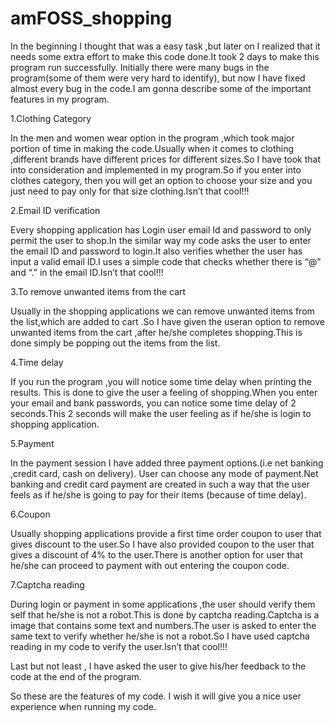 # amFOSS_shopping

In the beginning I thought that was a easy task ,but later on I realized that it needs some extra effort to make this code done.It took 2 days to make this program run successfully. Initially there were many bugs in the program(some of them were very hard to identify), but now I have fixed almost every bug in the code.I am gonna describe some of the important features in my program.

1.Clothing Category

In the men and women wear option in the program ,which took major portion of time in making the code.Usually when it comes to clothing ,different brands have different prices for different sizes.So I have took that into consideration and implemented in my program.So if you enter into clothes category, then you will get an option to choose your size and you just need to pay only for that size clothing.Isn’t that cool!!!

2.Email ID verification

Every shopping application has Login user email Id and password to only permit the user to shop.In the similar way my code asks the user to enter the email ID and password to login.It also verifies whether the user has input a valid email ID.I uses a simple code that checks whether there is “@” and “.” in the email ID.Isn’t that cool!!!

3.To remove unwanted items from the cart

Usually in the shopping applications we can remove unwanted items from the list,which are added to cart .So I have given the useran option  to remove unwanted items from the cart ,after he/she completes shopping.This is done simply be popping out the items from the list.

4.Time delay

If you run the program ,you will notice some time delay when printing the results.
This is done to give the user a feeling of shopping.When you enter your email and bank passwords, you can notice some time delay of 2 seconds.This 2 seconds will make the user feeling as if he/she is login to shopping application.

5.Payment

In the payment session I have added three payment options.(i.e net banking ,credit card, cash on delivery). User can choose any mode of payment.Net banking and credit card payment are created in such a way that the user feels as if he/she is going to pay for their items (because of time delay).

6.Coupon

Usually shopping applications provide a first time order coupon to user that gives discount to the user.So I have also provided coupon to the user that gives a discount of 4% to the user.There is another option for user that he/she can proceed to payment with out entering the coupon code.

7.Captcha reading

During login or payment in some applications ,the user should verify them self that he/she is not a robot.This is done by captcha reading.Captcha is a image that contains some text and numbers.The user is asked to enter the same text to verify whether he/she is not a robot.So I have used captcha reading in my code to verify the user.Isn’t that cool!!!

Last but not least , I have asked the user to give his/her feedback to the code at the end of the program.

So these are the features of my code.
I wish it will give you a nice user experience when running my code.
